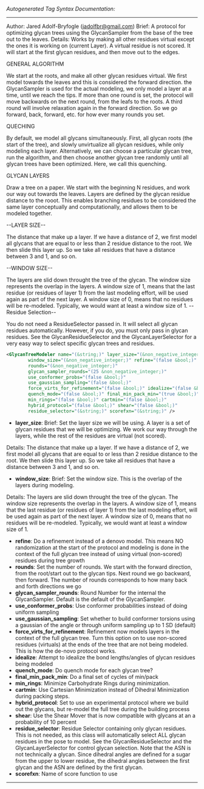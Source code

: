 <!-- THIS IS AN AUTOGENERATED FILE: Don't edit it directly, instead change the schema definition in the code itself. -->

_Autogenerated Tag Syntax Documentation:_

---
Author: Jared Adolf-Bryfogle (jadolfbr@gmail.com)
Brief: A protocol for optimizing glycan trees using the GlycanSampler from the base of the tree out to the leaves.
Details: Works by making all other residues virtual except the ones it is working on (current Layer).
A virtual residue is not scored.
It will start at the first glycan residues, and then move out to the edges.

GENERAL ALGORITHM

We start at the roots, and make all other glycan residues virtual.
We first model towards the leaves and this is considered the forward direction.
the GlycanSampler is used for the actual modeling, we only model a layer at a time, until we reach the tips.
If more than one round is set, the protocol will move backwards on the next round, from the leafs to the roots.
A third round will involve relaxation again in the forward direction.
So we go forward, back, forward, etc. for how ever many rounds you set.

QUECHING

By default, we model all glycans simultaneously. First, all glycan roots (the start of the tree), and slowly unvirtualize 
all glycan residues, while only modeling each layer. 
Alternatively, we can choose a particular glycan tree, run the algorithm, and then choose another glycan tree randomly until all 
glycan trees have been optimized. 
Here, we call this quenching. 

GLYCAN LAYERS 

Draw a tree on a paper.  We start with the beginning N residues, and work our way out towards the leaves. 
Layers are defined by the glycan residue distance to the rooot.  This enables branching residues to be considered the same 
layer conceptually and computationally, and allows them to be modeled together. 

--LAYER SIZE-- 

The distance that make up a layer.  If we have a distance of 2, 
we first model all glycans that are equal to or less than 2 residue distance to the root. 
We then slide this layer up.  So we take all residues that have a distance between 3 and 1, and so on. 

--WINDOW SIZE-- 

The layers are slid down throught the tree of the glycan.  The window size represents the overlap in the layers. 
A window size of 1, means that the last residue (or residues of layer 1) from the last modeling effort, will be used again as 
part of the next layer.  A window size of 0, means that no residues will be re-modeled. 
Typically, we would want at least a window size of 1. 
--Residue Selection-- 

 You do not need a ResidueSelector passed in.  It will select all glycan residues automatically.
 However, if you do, you must only pass in glycan residues.  See the GlycanResidueSelector and the GlycanLayerSelector for a very easy way to select specific glycan trees and residues.

```xml
<GlycanTreeModeler name="(&string;)" layer_size="(&non_negative_integer;)"
        window_size="(&non_negative_integer;)" refine="(false &bool;)"
        rounds="(&non_negative_integer;)"
        glycan_sampler_rounds="(25 &non_negative_integer;)"
        use_conformer_probs="(false &bool;)"
        use_gaussian_sampling="(false &bool;)"
        force_virts_for_refinement="(false &bool;)" idealize="(false &bool;)"
        quench_mode="(false &bool;)" final_min_pack_min="(true &bool;)"
        min_rings="(false &bool;)" cartmin="(false &bool;)"
        hybrid_protocol="(false &bool;)" shear="(false &bool;)"
        residue_selector="(&string;)" scorefxn="(&string;)" />
```

-   **layer_size**: Brief: Set the layer size we will be using.  A layer is a set of glycan residues that we will be optimizing.
  We work our way through the layers, while the rest of the residues are virtual (not scored).
 
  Details: 
  The distance that make up a layer.  If we have a distance of 2,
  we first model all glycans that are equal to or less than 2 residue distance to the root.
  We then slide this layer up.  So we take all residues that have a distance between 3 and 1, and so on.
-   **window_size**: Brief: Set the window size.  This is the overlap of the layers during modeling. 
  
  Details: 
  The layers are slid down throught the tree of the glycan.  The window size represents the overlap in the layers.
  A window size of 1, means that the last residue (or residues of layer 1) from the last modeling effort, will be used again as 
  part of the next layer.  A window size of 0, means that no residues will be re-modeled. 
  Typically, we would want at least a window size of 1.
-   **refine**: Do a refinement instead of a denovo model.  This means NO randomization at the start of the protocol and modeling is done in the context of the full glycan tree instead of using virtual (non-scored) residues during tree growth
-   **rounds**: Set the number of rounds.  We start with the forward direction, from the root/start out to the glycan tips.  Next round we go backward, then forward.  The number of rounds corresponds to how many back and forth directions we go
-   **glycan_sampler_rounds**: Round Number for the internal the GlycanSampler.  Default is the default of the GlycanSampler.
-   **use_conformer_probs**: Use conformer probabilities instead of doing uniform sampling
-   **use_gaussian_sampling**: Set whether to build conformer torsions using a gaussian of the angle or through uniform sampling up to 1 SD (default)
-   **force_virts_for_refinement**: Refinement now models layers in the context of the full glycan tree.
 Turn this option on to use non-scored residues (virtuals) at the ends of the tree that are not being modeled.
  This is how the de-novo protocol works.
-   **idealize**: Attempt to idealize the bond lengths/angles of glycan residues being modeled
-   **quench_mode**: Do quench mode for each glycan tree?
-   **final_min_pack_min**: Do a final set of cycles of min/pack
-   **min_rings**: Minimize Carbohydrate Rings during minimization.
-   **cartmin**: Use Cartesian Minimization instead of Dihedral Minimization during packing steps.
-   **hybrid_protocol**: Set to use an experimental protocol where we build out the glycans, but re-model the full tree during the building process
-   **shear**: Use the Shear Mover that is now compatible with glycans at an a probability of 10 percent
-   **residue_selector**: Residue Selector containing only glycan residues.  This is not needed, as this class will automatically select ALL glycan residues in the pose to model.  See the GlycanResidueSelector and the GlycanLayerSelector for control glycan selection.  Note that the ASN is not technically a glycan.  Since dihedral angles are defined for a sugar from the upper to lower residue, the dihedral angles between the first glycan and the ASN are defined by the first glycan.
-   **scorefxn**: Name of score function to use

---
